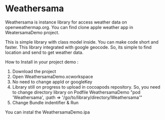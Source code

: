 # Weathersama
Weathersama is instance library for access weather data on openweathermap.org.
You can find clone apple weather app in WeatersamaDemo project.

This is simple library with class model inside. You can make code short and faster. This library integrated with google geocode. So, its simple to find location and send to get weather data.

How to Install in your project demo :
1. Download the project
2. Open WeathersamaDemo.xcworkspace
2. No need to change appId or googleKey
3. Library still on progress to upload in cocoapods repository. So, you need to change directory library on Podfile WeathersamaDemo "pod 'Weathersama', :path => '/go/to/library/directory/Weathersama'"
3. Change Bundle indentifier & Run

You can instal the WeathersamaDemo.ipa
